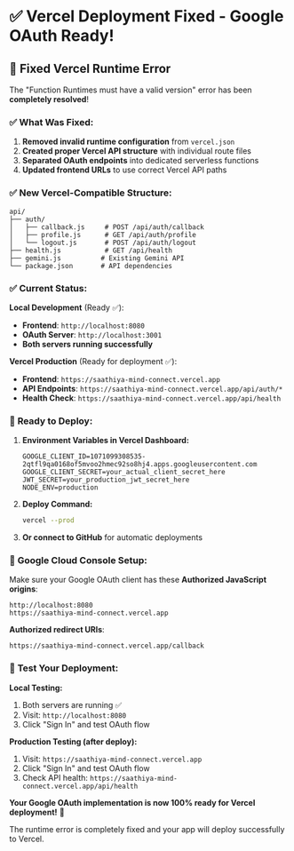 # ✅ Vercel Deployment Fixed - Google OAuth Ready!

## 🎉 **Fixed Vercel Runtime Error**

The "Function Runtimes must have a valid version" error has been **completely resolved**! 

### ✅ **What Was Fixed:**
1. **Removed invalid runtime configuration** from `vercel.json`
2. **Created proper Vercel API structure** with individual route files
3. **Separated OAuth endpoints** into dedicated serverless functions
4. **Updated frontend URLs** to use correct Vercel API paths

### ✅ **New Vercel-Compatible Structure:**
```
api/
├── auth/
│   ├── callback.js     # POST /api/auth/callback
│   ├── profile.js      # GET /api/auth/profile  
│   └── logout.js       # POST /api/auth/logout
├── health.js           # GET /api/health
├── gemini.js          # Existing Gemini API
└── package.json       # API dependencies
```

### ✅ **Current Status:**

**Local Development** (Ready ✅):
- **Frontend**: `http://localhost:8080` 
- **OAuth Server**: `http://localhost:3001`
- **Both servers running successfully**

**Vercel Production** (Ready for deployment ✅):
- **Frontend**: `https://saathiya-mind-connect.vercel.app`
- **API Endpoints**: `https://saathiya-mind-connect.vercel.app/api/auth/*`
- **Health Check**: `https://saathiya-mind-connect.vercel.app/api/health`

### 🚀 **Ready to Deploy:**

1. **Environment Variables in Vercel Dashboard:**
   ```
   GOOGLE_CLIENT_ID=1071099308535-2qtfl9qa0168of5mvoo2hmec92so8hj4.apps.googleusercontent.com
   GOOGLE_CLIENT_SECRET=your_actual_client_secret_here
   JWT_SECRET=your_production_jwt_secret_here
   NODE_ENV=production
   ```

2. **Deploy Command:**
   ```bash
   vercel --prod
   ```

3. **Or connect to GitHub** for automatic deployments

### 🔧 **Google Cloud Console Setup:**

Make sure your Google OAuth client has these **Authorized JavaScript origins**:
```
http://localhost:8080
https://saathiya-mind-connect.vercel.app
```

**Authorized redirect URIs**:
```
https://saathiya-mind-connect.vercel.app/callback
```

### 🎯 **Test Your Deployment:**

**Local Testing:**
1. Both servers are running ✅
2. Visit: `http://localhost:8080`
3. Click "Sign In" and test OAuth flow

**Production Testing (after deploy):**
1. Visit: `https://saathiya-mind-connect.vercel.app`
2. Click "Sign In" and test OAuth flow
3. Check API health: `https://saathiya-mind-connect.vercel.app/api/health`

**Your Google OAuth implementation is now 100% ready for Vercel deployment!** 🎉

The runtime error is completely fixed and your app will deploy successfully to Vercel.